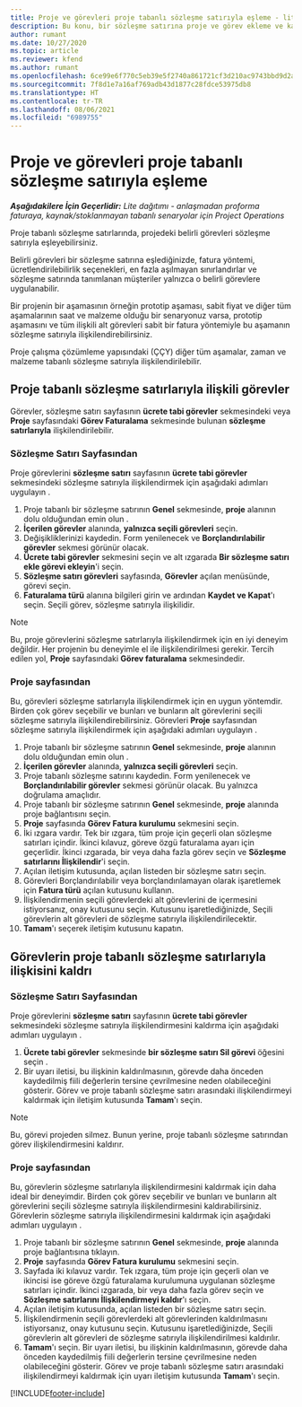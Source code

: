 ```yaml
---
title: Proje ve görevleri proje tabanlı sözleşme satırıyla eşleme - lite
description: Bu konu, bir sözleşme satırına proje ve görev ekleme ve kaldırma hakkında bilgi sağlar.
author: rumant
ms.date: 10/27/2020
ms.topic: article
ms.reviewer: kfend
ms.author: rumant
ms.openlocfilehash: 6ce99e6f770c5eb39e5f2740a861721cf3d210ac9743bbd9d2a1e1a7236f368c
ms.sourcegitcommit: 7f8d1e7a16af769adb43d1877c28fdce53975db8
ms.translationtype: HT
ms.contentlocale: tr-TR
ms.lasthandoff: 08/06/2021
ms.locfileid: "6989755"
---
```

# <a name="map-projects-and-tasks-to-a-project-based-contract-line"></a>Proje ve görevleri proje tabanlı sözleşme satırıyla eşleme 

_**Aşağıdakilere İçin Geçerlidir:** Lite dağıtımı - anlaşmadan proforma faturaya, kaynak/stoklanmayan tabanlı senaryolar için Project Operations_

Proje tabanlı sözleşme satırlarında, projedeki belirli görevleri sözleşme satırıyla eşleyebilirsiniz.

Belirli görevleri bir sözleşme satırına eşlediğinizde, fatura yöntemi, ücretlendirilebilirlik seçenekleri, en fazla aşılmayan sınırlandırlar ve sözleşme satırında tanımlanan müşteriler yalnızca o belirli görevlere uygulanabilir.

Bir projenin bir aşamasının örneğin prototip aşaması, sabit fiyat ve diğer tüm aşamalarının saat ve malzeme olduğu bir senaryonuz varsa, prototip aşamasını ve tüm ilişkili alt görevleri sabit bir fatura yöntemiyle bu aşamanın sözleşme satırıyla ilişkilendirebilirsiniz.

Proje çalışma çözümleme yapısındaki (ÇÇY) diğer tüm aşamalar, zaman ve malzeme tabanlı sözleşme satırıyla ilişkilendirilebilir.

## <a name="associate-tasks-to-project-based-contract-lines"></a>Proje tabanlı sözleşme satırlarıyla ilişkili görevler

Görevler, sözleşme satırı sayfasının **ücrete tabi görevler** sekmesindeki veya **Proje** sayfasındaki **Görev Faturalama** sekmesinde bulunan **sözleşme satırlarıyla** ilişkilendirilebilir.

### <a name="from-the-contract-line-page"></a>Sözleşme Satırı Sayfasından

Proje görevlerini **sözleşme satırı** sayfasının **ücrete tabi görevler** sekmesindeki sözleşme satırıyla ilişkilendirmek için aşağıdaki adımları uygulayın .

1. Proje tabanlı bir sözleşme satırının **Genel** sekmesinde, **proje** alanının dolu olduğundan emin olun .
2. **İçerilen görevler** alanında, **yalnızca seçili görevleri** seçin.
3. Değişikliklerinizi kaydedin. Form yenilenecek ve **Borçlandırılabilir görevler** sekmesi görünür olacak.
4. **Ücrete tabi görevler** sekmesini seçin ve alt ızgarada **Bir sözleşme satırı ekle görevi ekleyin**'i seçin.
5. **Sözleşme satırı görevleri** sayfasında, **Görevler** açılan menüsünde, görevi seçin. 
6. **Faturalama türü** alanına bilgileri girin ve ardından **Kaydet ve Kapat**'ı seçin. Seçili görev, sözleşme satırıyla ilişkilidir.

> [!NOTE]
> Bu, proje görevlerini sözleşme satırlarıyla ilişkilendirmek için en iyi deneyim değildir. Her projenin bu deneyimle el ile ilişkilendirilmesi gerekir. Tercih edilen yol, **Proje** sayfasındaki **Görev faturalama** sekmesindedir.

### <a name="from-the-project-page"></a>Proje sayfasından

Bu, görevleri sözleşme satırlarıyla ilişkilendirmek için en uygun yöntemdir. Birden çok görev seçebilir ve bunları ve bunların alt görevlerini seçili sözleşme satırıyla ilişkilendirebilirsiniz. Görevleri **Proje** sayfasından sözleşme satırıyla ilişkilendirmek için aşağıdaki adımları uygulayın .

1. Proje tabanlı bir sözleşme satırının **Genel** sekmesinde, **proje** alanının dolu olduğundan emin olun .
2. **İçerilen görevler** alanında, **yalnızca seçili görevleri** seçin.
3. Proje tabanlı sözleşme satırını kaydedin. Form yenilenecek ve **Borçlandırılabilir görevler** sekmesi görünür olacak. Bu yalnızca doğrulama amaçlıdır.
4. Proje tabanlı bir sözleşme satırının **Genel** sekmesinde, **proje** alanında proje bağlantısını seçin.
5. **Proje** sayfasında **Görev Fatura kurulumu** sekmesini seçin.
6. İki ızgara vardır. Tek bir ızgara, tüm proje için geçerli olan sözleşme satırları içindir. İkinci kılavuz, göreve özgü faturalama ayarı için geçerlidir. İkinci ızgarada, bir veya daha fazla görev seçin ve **Sözleşme satırlarını İlişkilendir**'i seçin.
7. Açılan iletişim kutusunda, açılan listeden bir sözleşme satırı seçin.
8. Görevleri Borçlandırılabilir veya borçlandırılamayan olarak işaretlemek için **Fatura türü** açılan kutusunu kullanın.
9. İlişkilendirmenin seçili görevlerdeki alt görevlerini de içermesini istiyorsanız, onay kutusunu seçin. Kutusunu işaretlediğinizde, Seçili görevlerin alt görevleri de sözleşme satırıyla ilişkilendirilecektir.
10. **Tamam**'ı seçerek iletişim kutusunu kapatın.

## <a name="unassociate-tasks-from-project-based-contract-lines"></a>Görevlerin proje tabanlı sözleşme satırlarıyla ilişkisini kaldrı

### <a name="from-the-contract-line-page"></a>Sözleşme Satırı Sayfasından

Proje görevlerini **sözleşme satırı** sayfasının **ücrete tabi görevler** sekmesindeki sözleşme satırıyla ilişkilendirmesini kaldırma için aşağıdaki adımları uygulayın .

1. **Ücrete tabi görevler** sekmesinde **bir sözleşme satırı Sil görevi** öğesini seçin .
2. Bir uyarı iletisi, bu ilişkinin kaldırılmasının, görevde daha önceden kaydedilmiş fiili değerlerin tersine çevrilmesine neden olabileceğini gösterir. Görev ve proje tabanlı sözleşme satırı arasındaki ilişkilendirmeyi kaldırmak için iletişim kutusunda **Tamam**'ı seçin. 

> [!NOTE]
> Bu, görevi projeden silmez. Bunun yerine, proje tabanlı sözleşme satırından görev ilişkilendirmesini kaldırır.

### <a name="from-the-project-page"></a>Proje sayfasından

Bu, görevlerin sözleşme satırlarıyla ilişkilendirmesini kaldırmak için daha ideal bir deneyimdir. Birden çok görev seçebilir ve bunları ve bunların alt görevlerini seçili sözleşme satırıyla ilişkilendirmesini kaldırabilirsiniz. Görevlerin sözleşme satırıyla ilişkilendirmesini kaldırmak için aşağıdaki adımları uygulayın .

1. Proje tabanlı bir sözleşme satırının **Genel** sekmesinde, **proje** alanında proje bağlantısına tıklayın.
2. **Proje** sayfasında **Görev Fatura kurulumu** sekmesini seçin.
3. Sayfada iki kılavuz vardır. Tek ızgara, tüm proje için geçerli olan ve ikincisi ise göreve özgü faturalama kurulumuna uygulanan sözleşme satırları içindir. İkinci ızgarada, bir veya daha fazla görev seçin ve **Sözleşme satırlarını İlişkilendirmeyi kaldır**'ı seçin.
4. Açılan iletişim kutusunda, açılan listeden bir sözleşme satırı seçin.
5. İlişkilendirmenin seçili görevlerdeki alt görevlerinden kaldırılmasını istiyorsanız, onay kutusunu seçin. Kutusunu işaretlediğinizde, Seçili görevlerin alt görevleri de sözleşme satırıyla ilişkilendirilmesi kaldırılır.
6. **Tamam**'ı seçin. Bir uyarı iletisi, bu ilişkinin kaldırılmasının, görevde daha önceden kaydedilmiş fiili değerlerin tersine çevrilmesine neden olabileceğini gösterir. Görev ve proje tabanlı sözleşme satırı arasındaki ilişkilendirmeyi kaldırmak için uyarı iletişim kutusunda **Tamam**'ı seçin.


[!INCLUDE[footer-include](../../includes/footer-banner.md)]
